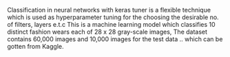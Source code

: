 Classification in neural networks with keras tuner is a flexible technique which is used as hyperparameter tuning for the choosing the desirable no. of filters, layers e.t.c 
This is a machine learning model which classifies 10 distinct fashion wears each of 28 x 28 gray-scale images, The dataset contains 60,000 images and 10,000 images for the test data .. which can be gotten from Kaggle. 
